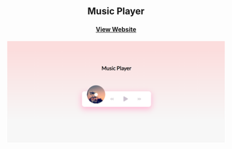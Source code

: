 ## <p align="center"> Music Player </p>

#### <p align="center"> [View Website](https://zukahai.github.io/MusicPlayer/) </p>
[<p align="center"> <img src="https://github.com/zukahai/HaiZuka/blob/master/Images/MusicPlayer/1.png" alt="Tieude" /> </p>](https://zukahai.github.io/MusicPlayer/)
